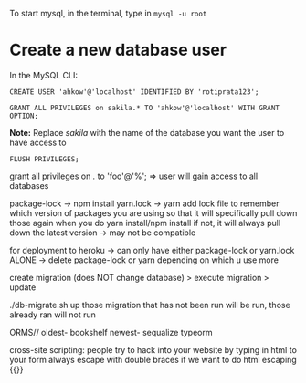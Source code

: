 To start mysql, in the terminal, type in `mysql -u root`

# Create a new database user
In the MySQL CLI:
```
CREATE USER 'ahkow'@'localhost' IDENTIFIED BY 'rotiprata123';
```

```
GRANT ALL PRIVILEGES on sakila.* TO 'ahkow'@'localhost' WITH GRANT OPTION;
```
**Note:** Replace *sakila* with the name of the database you want the user to have access to
 
 ```
FLUSH PRIVILEGES;
```

grant all privileges on *.* to 'foo'@'%';
=> user will gain access to all databases

package-lock -> npm install
yarn.lock -> yarn add
lock file to remember which version of packages you are using so that it will specifically pull down those again when you do yarn install/npm install
if not, it will always pull down the latest version -> may not be compatible

for deployment to heroku -> can only have either package-lock or yarn.lock ALONE -> delete package-lock or yarn depending on which u use more

create migration (does NOT change database) > execute migration > update

./db-migrate.sh up
those migration that has not been run will be run, those already ran will not run

ORMS//
oldest- bookshelf
newest- sequalize
typeorm

cross-site scripting: people try to hack into your website by typing in html to your form
always escape with double braces if we want to do html escaping {{}}